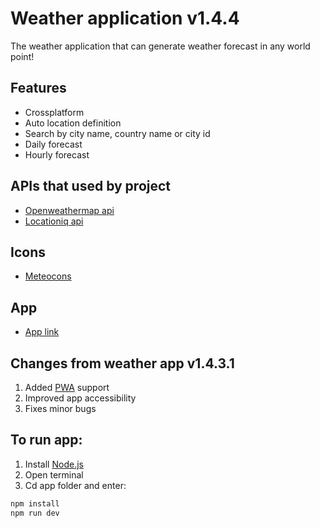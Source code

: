 
# Weather application v1.4.4

The weather application that can generate weather forecast in any world point!

## Features

- Crossplatform
- Auto location definition
- Search by city name, country name or city id
- Daily forecast
- Hourly forecast

## APIs that used by project 

- [Openweathermap api](https://openweathermap.org/api)
- [Locationiq api](https://locationiq.com/)

## Icons

- [Meteocons](https://github.com/basmilius/weather-icons)

## App

 - [App link](https://weather-app.si1ogdev.ru/)

## Changes from weather app v1.4.3.1

1. Added [PWA](https://developer.mozilla.org/en-US/docs/Web/Progressive_web_apps) support
2. Improved app accessibility
3. Fixes minor bugs

## To run app:

1. Install [Node.js](https://nodejs.org/en)
1. Open terminal
1. Cd app folder and enter: 

```sh
npm install
npm run dev
```
